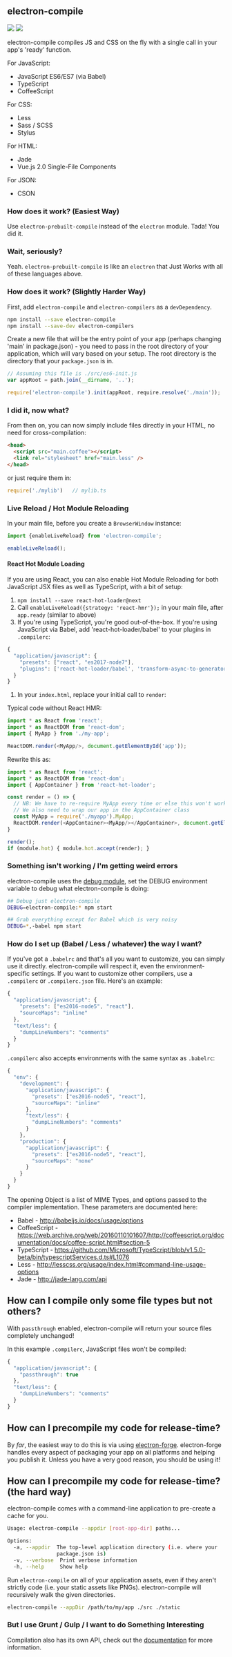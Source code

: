 ## electron-compile

![](https://img.shields.io/npm/dm/electron-compile.svg) <a href="http://electron.github.io/electron-compile/docs">![](http://electron.github.io/electron-compile/docs/badge.svg)</a>

electron-compile compiles JS and CSS on the fly with a single call in your app's 'ready' function.

For JavaScript:

* JavaScript ES6/ES7 (via Babel)
* TypeScript
* CoffeeScript

For CSS:

* Less
* Sass / SCSS
* Stylus

For HTML:

* Jade
* Vue.js 2.0 Single-File Components

For JSON:

* CSON

### How does it work? (Easiest Way)

Use `electron-prebuilt-compile` instead of the `electron` module. Tada! You did it.

### Wait, seriously?

Yeah. `electron-prebuilt-compile` is like an `electron` that Just Works with all of these languages above.

### How does it work? (Slightly Harder Way)

First, add `electron-compile` and `electron-compilers` as a `devDependency`.

```sh
npm install --save electron-compile
npm install --save-dev electron-compilers
```

Create a new file that will be the entry point of your app (perhaps changing 'main' in package.json) - you need to pass in the root directory of your application, which will vary based on your setup. The root directory is the directory that your `package.json` is in.

```js
// Assuming this file is ./src/es6-init.js
var appRoot = path.join(__dirname, '..');

require('electron-compile').init(appRoot, require.resolve('./main'));
```


### I did it, now what?

From then on, you can now simply include files directly in your HTML, no need for cross-compilation:

```html
<head>
  <script src="main.coffee"></script>
  <link rel="stylesheet" href="main.less" />
</head>
```

or just require them in:

```js
require('./mylib')   // mylib.ts
```

### Live Reload / Hot Module Reloading

In your main file, before you create a `BrowserWindow` instance:

```js
import {enableLiveReload} from 'electron-compile';

enableLiveReload();
```

#### React Hot Module Loading

If you are using React, you can also enable Hot Module Reloading for both JavaScript JSX files as well as TypeScript, with a bit of setup:

1. `npm install --save react-hot-loader@next`
1. Call `enableLiveReload({strategy: 'react-hmr'});` in your main file, after `app.ready` (similar to above)
1. If you're using TypeScript, you're good out-of-the-box. If you're using JavaScript via Babel, add 'react-hot-loader/babel' to your plugins in `.compilerc`:

```js
{
  "application/javascript": {
    "presets": ["react", "es2017-node7"],
    "plugins": ['react-hot-loader/babel', 'transform-async-to-generator']
  }
}
```

1. In your `index.html`, replace your initial call to `render`:

Typical code without React HMR:

```js
import * as React from 'react';
import * as ReactDOM from 'react-dom';
import { MyApp } from './my-app';

ReactDOM.render(<MyApp/>, document.getElementById('app'));
```

Rewrite this as:

```js
import * as React from 'react';
import * as ReactDOM from 'react-dom';
import { AppContainer } from 'react-hot-loader';

const render = () => {
  // NB: We have to re-require MyApp every time or else this won't work
  // We also need to wrap our app in the AppContainer class
  const MyApp = require('./myapp').MyApp;
  ReactDOM.render(<AppContainer><MyApp/></AppContainer>, document.getElementById('app'));
}

render();
if (module.hot) { module.hot.accept(render); }
```


### Something isn't working / I'm getting weird errors

electron-compile uses the [debug module](https://github.com/visionmedia/debug), set the DEBUG environment variable to debug what electron-compile is doing:

```sh
## Debug just electron-compile
DEBUG=electron-compile:* npm start

## Grab everything except for Babel which is very noisy
DEBUG=*,-babel npm start
```

### How do I set up (Babel / Less / whatever) the way I want?

If you've got a `.babelrc` and that's all you want to customize, you can simply use it directly. electron-compile will respect it, even the environment-specific settings. If you want to customize other compilers, use a `.compilerc` or `.compilerc.json` file. Here's an example:

```js
{
  "application/javascript": {
    "presets": ["es2016-node5", "react"],
    "sourceMaps": "inline"
  },
  "text/less": {
    "dumpLineNumbers": "comments"
  }
}
```

`.compilerc` also accepts environments with the same syntax as `.babelrc`:

```js
{
  "env": {
    "development": {
      "application/javascript": {
        "presets": ["es2016-node5", "react"],
        "sourceMaps": "inline"
      },
      "text/less": {
        "dumpLineNumbers": "comments"
      }
    },
    "production": {
      "application/javascript": {
        "presets": ["es2016-node5", "react"],
        "sourceMaps": "none"
      }
    }
  }
}
```

The opening Object is a list of MIME Types, and options passed to the compiler implementation. These parameters are documented here:

* Babel - http://babeljs.io/docs/usage/options
* CoffeeScript - https://web.archive.org/web/20160110101607/http://coffeescript.org/documentation/docs/coffee-script.html#section-5
* TypeScript - https://github.com/Microsoft/TypeScript/blob/v1.5.0-beta/bin/typescriptServices.d.ts#L1076
* Less - http://lesscss.org/usage/index.html#command-line-usage-options
* Jade - http://jade-lang.com/api

## How can I compile only some file types but not others?

With `passthrough` enabled, electron-compile will return your source files completely unchanged!

In this example `.compilerc`, JavaScript files won't be compiled:

```js
{
  "application/javascript": {
    "passthrough": true
  },
  "text/less": {
    "dumpLineNumbers": "comments"
  }
}
```

## How can I precompile my code for release-time?

By *far*, the easiest way to do this is via using [electron-forge](https://github.com/electron-userland/electron-forge/). electron-forge handles every aspect of packaging your app on all platforms and helping you publish it. Unless you have a very good reason, you should be using it!

## How can I precompile my code for release-time? (the hard way)

electron-compile comes with a command-line application to pre-create a cache for you.

```sh
Usage: electron-compile --appdir [root-app-dir] paths...

Options:
  -a, --appdir  The top-level application directory (i.e. where your
                package.json is)
  -v, --verbose  Print verbose information
  -h, --help     Show help
```

Run `electron-compile` on all of your application assets, even if they aren't strictly code (i.e. your static assets like PNGs). electron-compile will recursively walk the given directories.

```sh
electron-compile --appDir /path/to/my/app ./src ./static
```

### But I use Grunt / Gulp / I want to do Something Interesting

Compilation also has its own API, check out the [documentation](http://electron.github.io/electron-compile/docs/) for more information.
